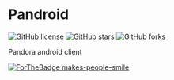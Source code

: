 # Pandroid
[![GitHub license](https://img.shields.io/github/license/sugarmanz/Pandroid)](https://img.shields.io/github/license/sugarmanz/Pandroid/blob/master/LICENSE)
[![GitHub stars](https://img.shields.io/github/stars/sugarmanz/Pandroid.svg?style=social&label=Star&maxAge=2592000)](https://GitHub.com/sugarmanz/Pandroid/stargazers/)
[![GitHub forks](https://img.shields.io/github/forks/starmanz/Pandroid.svg?style=social&label=Fork&maxAge=2592000)](https://GitHub.com/sugarmanz/Pandroid/network/members)

Pandora android client

[![ForTheBadge makes-people-smile](http://ForTheBadge.com/images/badges/makes-people-smile.svg)](http://ForTheBadge.com)

